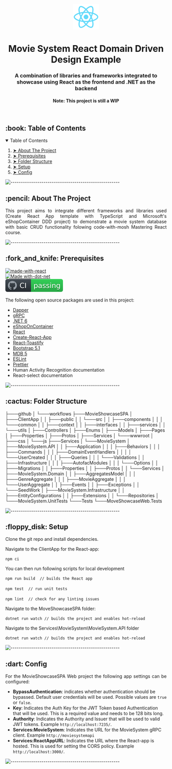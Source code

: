 <p align="center"> 
  <img src="MovieShowcaseSPA/ClientApp/public/logo512.png" alt="React Logo" width="80px" height="80px">
</p>
<h1 align="center"> Movie System React Domain Driven Design Example </h1>
<h3 align="center"> A combination of libraries and frameworks integrated to showcase using React as the frontend and .NET as the backend </h3>  
<h4 align="center"> Note: This project is still a WIP </h4>  
</br>

<!-- TABLE OF CONTENTS -->
<h2 id="table-of-contents"> :book: Table of Contents</h2>

<details open="open">
  <summary>Table of Contents</summary>
  <ol>
    <li><a href="#about-the-project"> ➤ About The Project</a></li>
    <li><a href="#prerequisites"> ➤ Prerequisites</a></li>
    <li><a href="#folder-structure"> ➤ Folder Structure</a></li>
    <li><a href="#setup"> ➤ Setup</a></li>
    <li><a href="#config"> ➤ Config</a></li>
  </ol>
</details>

![-----------------------------------------------------](https://raw.githubusercontent.com/andreasbm/readme/master/assets/lines/rainbow.png)

<!-- ABOUT THE PROJECT -->
<h2 id="about-the-project"> :pencil: About The Project</h2>

<p align="justify"> 
  This project aims to integrate different frameworks and libraries used (Create React App template with TypeScript and Microsoft's eShopContainer DDD project) to demonstrate a movie system database with basic CRUD functionality folowing code-with-mosh Mastering React course.
</p>

![-----------------------------------------------------](https://raw.githubusercontent.com/andreasbm/readme/master/assets/lines/rainbow.png)

<!-- PREREQUISITES -->
<h2 id="prerequisites"> :fork_and_knife: Prerequisites</h2>

[![made-with-react](https://img.shields.io/badge/-Made%20with%20React-blue)](https://reactjs.org/docs/create-a-new-react-app.html) <br>
[![Made with-dot-net](https://img.shields.io/badge/-Made%20with%20.NET-purple)](https://dotnet.microsoft.com/en-us/) <br>
[![build status][buildstatus-image]][buildstatus-url]

[buildstatus-image]: https://github.com/ChristopherVR/MovieSystem-React-DDD-Example/blob/main/.github/workflows/badge.svg
[buildstatus-url]: https://github.com/ChristopherVR/MovieSystem-React-DDD-Example/actions

<!--This project is written mainly in C# and JavaScript programming languages. <br>-->
The following open source packages are used in this project:
* <a href="https://github.com/DapperLib/Dapper"> Dapper</a> 
* <a href="https://grpc.io/"> gRPC</a> 
* <a href="https://github.com/dotnet/aspnetcore"> .NET 6</a> 
* <a href="https://github.com/dotnet-architecture/eShopOnContainers"> eShopOnContainer</a> 
* <a href="https://reactjs.org/"> React</a> 
* <a href="https://reactjs.org/docs/create-a-new-react-app.html"> Create-React-App</a> 
* <a href="https://github.com/fkhadra/react-toastify"> React-Toastify</a>
* <a href="https://github.com/twbs/bootstrap"> Bootstrap 5.1</a> 
* <a href="https://github.com/mdbootstrap/mdb-react-ui-kit"> MDB 5</a> 
* <a href="https://github.com/eslint/eslint"> ESLint</a> 
* <a href="https://github.com/prettier/prettier"> Prettier</a> 
* Human Activity Recognition documentation
* React-select documentation
 
![-----------------------------------------------------](https://raw.githubusercontent.com/andreasbm/readme/master/assets/lines/rainbow.png)

<!-- :paw_prints:-->
<!-- FOLDER STRUCTURE -->
<h2 id="folder-structure"> :cactus: Folder Structure</h2>
    ├───github
│   └───workflows
├───MovieShowcaseSPA
│   ├───ClientApp
│   │   ├───public
│   │   └───src
│   │       ├───components
│   │       │   └───common
│   │       ├───context
│   │       ├───interfaces
│   │       ├───services
│   │       └───utils
│   ├───Controllers
│   ├───Enums
│   ├───Models
│   ├───Pages
│   ├───Properties
│   ├───Protos
│   ├───Services
│   └───wwwroot
│       ├───css
│       └───js
├───Services
│   └───MovieSystem
│       ├───MovieSystem.API
│       │   ├───Application
│       │   │   ├───Behaviors
│       │   │   ├───Commands
│       │   │   ├───DomainEventHandlers
│       │   │   │   └───UserCreated
│       │   │   ├───Queries
│       │   │   └───Validations
│       │   ├───Infrastructure
│       │   │   ├───AutofacModules
│       │   │   └───Options
│       │   ├───Migrations
│       │   ├───Properties
│       │   ├───Protos
│       │   └───Services
│       ├───MovieSystem.Domain
│       │   ├───AggregatesModel
│       │   │   ├───GenreAggregate
│       │   │   ├───MovieAggregate
│       │   │   └───UserAggregate
│       │   ├───Events
│       │   ├───Exceptions
│       │   └───SeedWork
│       ├───MovieSystem.Infrastructure
│       │   ├───EntityConfigurations
│       │   ├───Extensions
│       │   └───Repositories
│       └───MovieSystem.UnitTests
└───Tests
    └───MoveShowcaseWeb.Tests

![-----------------------------------------------------](https://raw.githubusercontent.com/andreasbm/readme/master/assets/lines/rainbow.png)

<!-- SETUP -->
<h2 id="setup"> :floppy_disk: Setup</h2>
<p> 
Clone the git repo and install dependencies.

Navigate to the ClientApp for the React-app:
```
npm ci
```

You can then run following scripts for local development

```
npm run build  // builds the React app 

npm test  // run unit tests

npm lint  // check for any linting issues

```

Navigate to the MoveShowcaseSPA folder:
```
dotnet run watch // builds the project and enables hot-reload
```

Navigate to the Services\MovieSystem\MovieSystem.API folder
```
dotnet run watch // builds the project and enables hot-reload
```

</p>

![-----------------------------------------------------](https://raw.githubusercontent.com/andreasbm/readme/master/assets/lines/rainbow.png)

<!-- ROADMAP -->
<h2 id="config"> :dart: Config</h2>

<p align="justify"> 
For the MovieShowcaseSPA Web project the following app settings can be configured:

* **BypassAuthentication**: indicates whether authentication should be bypassed. Default user credentials will be used. Possible values are `true` or `false`.
* **Key**: Indicates the Auth Key for the JWT Token based Authentication that will be used. This is a required value and needs to be 128 bits long.
* **Authority**: Indicates the Authority and Issuer that will be used to valid JWT tokens. Example `http://localhost:7235/`.
* **Services:MovieSystem**: Indicates the URL for the MovieSystem gRPC client. Example `http://moviesystemapi`
* **Services:ReactAppURL**: Indicates the URL where the React-app is hosted. This is used for setting the CORS policy. Example `http://localhost:3000/`.

</p>

![-----------------------------------------------------](https://raw.githubusercontent.com/andreasbm/readme/master/assets/lines/rainbow.png)

